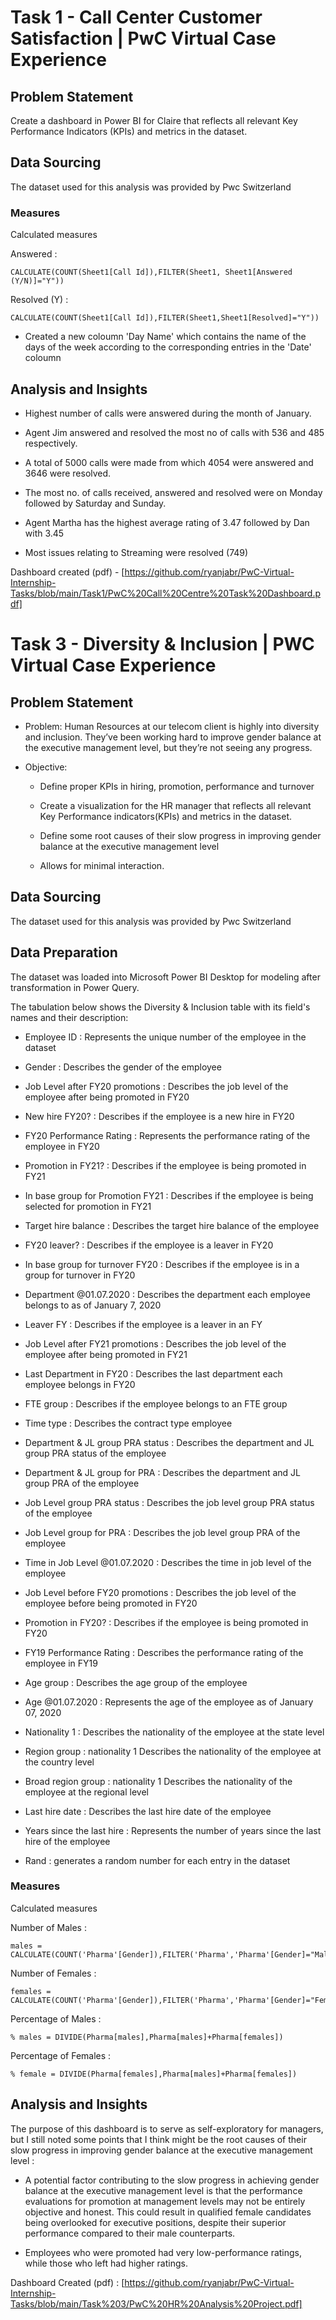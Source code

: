 # Task 1 - Call Center Customer Satisfaction | PwC Virtual Case Experience

## Problem Statement

Create a dashboard in Power BI for Claire that reflects all relevant Key Performance Indicators (KPIs) and metrics in the dataset. 

## Data Sourcing

The dataset used for this analysis was provided by Pwc Switzerland

### Measures

Calculated measures 

Answered : 

```dax
CALCULATE(COUNT(Sheet1[Call Id]),FILTER(Sheet1, Sheet1[Answered (Y/N)]="Y"))
```

Resolved (Y) :

```dax
CALCULATE(COUNT(Sheet1[Call Id]),FILTER(Sheet1,Sheet1[Resolved]="Y"))
```

- Created a new coloumn 'Day Name' which contains the name of the days of the week according to the corresponding entries in the 'Date' coloumn

## Analysis and Insights

- Highest number of calls were answered during the month of January.

- Agent Jim answered and resolved the most no of calls with 536 and 485 respectively.

- A total of 5000 calls were made from which 4054 were answered and 3646 were resolved.

- The most no. of calls received, answered and resolved were on Monday followed by Saturday and Sunday.

- Agent Martha has the highest average rating of 3.47 followed by Dan with 3.45

- Most issues relating to Streaming were resolved (749)

Dashboard created (pdf) - [https://github.com/ryanjabr/PwC-Virtual-Internship-Tasks/blob/main/Task1/PwC%20Call%20Centre%20Task%20Dashboard.pdf]
  
# Task 3 - Diversity & Inclusion | PWC Virtual Case Experience

## Problem Statement

- Problem: Human Resources at our telecom client is highly into diversity and inclusion. They’ve been working hard to improve gender balance at the executive management level, but they’re not seeing any progress.

- Objective:
  
   - Define proper KPIs in hiring, promotion, performance and turnover
     
   - Create a visualization for the HR manager that reflects all relevant Key Performance indicators(KPIs) and metrics in the dataset.
     
   -  Define some root causes of their slow progress in improving gender balance at the executive management level 
       
   -  Allows for minimal interaction.
 
## Data Sourcing

The dataset used for this analysis was provided by Pwc Switzerland

## Data Preparation

The dataset was loaded into Microsoft Power BI Desktop for modeling after transformation in Power Query.

The tabulation below shows the Diversity & Inclusion table with its field's names and their description:

- Employee ID	: Represents the unique number of the employee in the dataset
  
- Gender :	Describes the gender of the employee
  
- Job Level after FY20 promotions	: Describes the job level of the employee after being promoted in FY20
  
- New hire FY20? : Describes if the employee is a new hire in FY20

- FY20 Performance Rating :	Represents the performance rating of the employee in FY20
  
- Promotion in FY21? : Describes if the employee is being promoted in FY21
  
- In base group for Promotion FY21 : Describes if the employee is being selected for promotion in FY21
  
- Target hire balance	: Describes the target hire balance of the employee
  
- FY20 leaver? : Describes if the employee is a leaver in FY20
  
- In base group for turnover FY20	: Describes if the employee is in a group for turnover in FY20
  
- Department @01.07.2020	: Describes the department each employee belongs to as of January 7, 2020
  
- Leaver FY :	Describes if the employee is a leaver in an FY
  
- Job Level after FY21 promotions :	Describes the job level of the employee after being promoted in FY21
  
- Last Department in FY20	: Describes the last department each employee belongs in FY20
  
- FTE group :	Describes if the employee belongs to an FTE group
  
- Time type	: Describes the contract type employee
  
- Department & JL group PRA status : Describes the department and JL group PRA status of the employee
  
- Department & JL group for PRA	: Describes the department and JL group PRA of the employee
  
- Job Level group PRA status : Describes the job level group PRA status of the employee
  
- Job Level group for PRA	: Describes the job level group PRA of the employee
  
- Time in Job Level @01.07.2020	: Describes the time in job level of the employee
  
- Job Level before FY20 promotions : Describes the job level of the employee before being promoted in FY20
  
- Promotion in FY20? : Describes if the employee is being promoted in FY20
  
- FY19 Performance Rating	: Describes the performance rating of the employee in FY19
  
- Age group	: Describes the age group of the employee

- Age @01.07.2020	: Represents the age of the employee as of January 07, 2020
  
- Nationality 1	: Describes the nationality of the employee at the state level
  
- Region group : nationality 1	Describes the nationality of the employee at the country level
  
- Broad region group : nationality 1	Describes the nationality of the employee at the regional level
  
- Last hire date : Describes the last hire date of the employee
  
- Years since the last hire	: Represents the number of years since the last hire of the employee
  
- Rand : generates a random number for each entry in the dataset

### Measures

Calculated measures 

Number of Males : 

``` dax
males = CALCULATE(COUNT('Pharma'[Gender]),FILTER('Pharma','Pharma'[Gender]="Male"))
```

Number of Females :

```dax
females = CALCULATE(COUNT('Pharma'[Gender]),FILTER('Pharma','Pharma'[Gender]="Female"))
```

Percentage of Males :

```dax
% males = DIVIDE(Pharma[males],Pharma[males]+Pharma[females])
```

Percentage of Females : 

```dax
% female = DIVIDE(Pharma[females],Pharma[males]+Pharma[females])
```

## Analysis and Insights

The purpose of this dashboard is to serve as self-exploratory for managers, but I still noted some points that I think might be the root causes of their slow progress in improving gender balance at the executive management level :

- A potential factor contributing to the slow progress in achieving gender balance at the executive management level is that the performance evaluations for promotion at management levels may not be entirely objective and honest. This could result in qualified female candidates being overlooked for executive positions, despite their superior performance compared to their male counterparts.

- Employees who were promoted had very low-performance ratings, while those who left had higher ratings.

Dashboard Created (pdf) : [https://github.com/ryanjabr/PwC-Virtual-Internship-Tasks/blob/main/Task%203/PwC%20HR%20Analysis%20Project.pdf]

